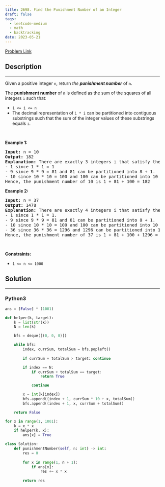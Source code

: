 ```yaml
---
title: 2698. Find the Punishment Number of an Integer
draft: false
tags: 
  - leetcode-medium
  - math
  - backtracking
date: 2023-05-21
---
```


[Problem Link](https://leetcode.com/problems/find-the-punishment-number-of-an-integer/)

## Description

---
<p>Given a positive integer <code>n</code>, return <em>the <strong>punishment number</strong></em> of <code>n</code>.</p>

<p>The <strong>punishment number</strong> of <code>n</code> is defined as the sum of the squares of all integers <code>i</code> such that:</p>

<ul>
	<li><code>1 &lt;= i &lt;= n</code></li>
	<li>The decimal representation of <code>i * i</code> can be partitioned into contiguous substrings such that the sum of the integer values of these substrings equals <code>i</code>.</li>
</ul>

<p>&nbsp;</p>
<p><strong class="example">Example 1:</strong></p>

<pre>
<strong>Input:</strong> n = 10
<strong>Output:</strong> 182
<strong>Explanation:</strong> There are exactly 3 integers i that satisfy the conditions in the statement:
- 1 since 1 * 1 = 1
- 9 since 9 * 9 = 81 and 81 can be partitioned into 8 + 1.
- 10 since 10 * 10 = 100 and 100 can be partitioned into 10 + 0.
Hence, the punishment number of 10 is 1 + 81 + 100 = 182
</pre>

<p><strong class="example">Example 2:</strong></p>

<pre>
<strong>Input:</strong> n = 37
<strong>Output:</strong> 1478
<strong>Explanation:</strong> There are exactly 4 integers i that satisfy the conditions in the statement:
- 1 since 1 * 1 = 1. 
- 9 since 9 * 9 = 81 and 81 can be partitioned into 8 + 1. 
- 10 since 10 * 10 = 100 and 100 can be partitioned into 10 + 0. 
- 36 since 36 * 36 = 1296 and 1296 can be partitioned into 1 + 29 + 6.
Hence, the punishment number of 37 is 1 + 81 + 100 + 1296 = 1478
</pre>

<p>&nbsp;</p>
<p><strong>Constraints:</strong></p>

<ul>
	<li><code>1 &lt;= n &lt;= 1000</code></li>
</ul>


## Solution

---
### Python3
``` py title='find-the-punishment-number-of-an-integer'
ans = [False] * (1001)

def helper(k, target):
    k = list(str(k))
    N = len(k)

    bfs = deque([(0, 0, 0)])

    while bfs:
        index, currSum, totalSum = bfs.popleft()
        
        if currSum + totalSum > target: continue

        if index == N:
            if currSum + totalSum == target:
                return True

            continue

        x = int(k[index])
        bfs.append((index + 1, currSum * 10 + x, totalSum))
        bfs.append((index + 1, x, currSum + totalSum))

    return False

for x in range(1, 1001):
    k = x * x
    if helper(k, x):
        ans[x] = True

class Solution:
    def punishmentNumber(self, n: int) -> int:
        res = 0
        
        for x in range(1, n + 1):
            if ans[x]:
                res += x * x
        
        return res
```


